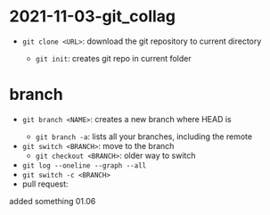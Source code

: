 # 2021-11-03-git_collag

- `git clone <URL>`: download the git repository <URL> to current directory
	- `git init`: creates git repo in current folder

# branch
- `git branch <NAME>`: creates a new branch <NAME> where HEAD is
	- `git branch -a`: lists all your branches, including the remote
- `git switch <BRANCH>`: move to the branch
	- `git checkout <BRANCH>`: older way to switch
- `git log --oneline --graph --all`
- `git switch -c <BRANCH>`
- pull request:

added something 01.06
